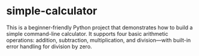 # simple-calculator
This is a beginner-friendly Python project that demonstrates how to build a simple command-line calculator. It supports four basic arithmetic operations: addition, subtraction, multiplication, and division—with built-in error handling for division by zero.
